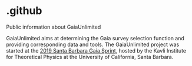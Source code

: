 # .github
Public information about GaiaUnlimited

GaiaUnlimited aims at determining the Gaia survey selection function and providing corresponding data and tools. The GaiaUnlimited project was started at the [2019 Santa Barbara Gaia Sprint](http://gaia.lol/2019SB.html), hosted by the Kavli Institute for Theoretical Physics at the University of California, Santa Barbara.
